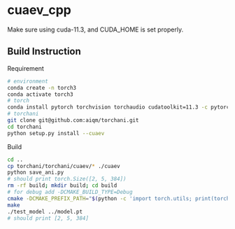 # cuaev_cpp

Make sure using cuda-11.3, and CUDA_HOME is set properly.

## Build Instruction

Requirement
```bash
# environment
conda create -n torch3
conda activate torch3
# torch
conda install pytorch torchvision torchaudio cudatoolkit=11.3 -c pytorch
# torchani
git clone git@github.com:aiqm/torchani.git
cd torchani
python setup.py install --cuaev
```

Build
```bash
cd ..
cp torchani/torchani/cuaev/* ./cuaev
python save_ani.py
# should print torch.Size([2, 5, 384])
rm -rf build; mkdir build; cd build
# for debug add -DCMAKE_BUILD_TYPE=Debug
cmake -DCMAKE_PREFIX_PATH="$(python -c 'import torch.utils; print(torch.utils.cmake_prefix_path)')" ..
make
./test_model ../model.pt
# should print [2, 5, 384]
```

